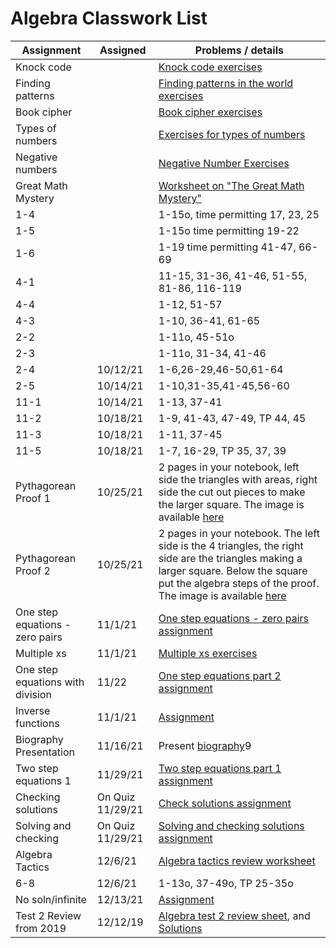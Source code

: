 # Algebra Classwork List

|Assignment | Assigned | Problems / details |
|-----------|-----|--------------------|
|Knock code |     | [Knock code exercises](https://docs.google.com/document/d/1U06XcsFspu8KAN_23WcwOCW-9xS24IluFGwGOy32qQg/edit?usp=sharing)|
|Finding patterns|| [Finding patterns in the world exercises](https://docs.google.com/document/d/1jFKtXioBGcuLrV7nrccva9nHKl5koOddg0Mj1-VoQ58/edit?usp=sharing)
|Book cipher|  | [Book cipher exercises](https://docs.google.com/document/d/1s5dAe8syztFvUHtvviae9B-AGhp1qBnq9PiJ9Q7VV3U/edit?usp=sharing)
|Types of numbers|  | [Exercises for types of numbers](https://docs.google.com/document/d/1-ozoC4NtGDBL0-3st4QlNvHv716J5ykc2Q-Hc5dqLtI/edit?usp=sharing)
|Negative numbers|  | [Negative Number Exercises](https://docs.google.com/document/d/1NxbFKaTzMugZuLuh_2_taqPBs3jO_bojAQH6ralrHPA/edit?usp=sharing)
|Great Math Mystery| | [Worksheet on "The Great Math Mystery"](https://docs.google.com/document/d/1MYjovzS04UY-p52XPhUJqdLYsfGuUIAws4aahbFPntk/edit?usp=sharing)
|1-4 | | 1-15o, time permitting 17, 23, 25
|1-5 | | 1-15o time permitting 19-22
|1-6 | | 1-19 time permitting 41-47, 66-69
|4-1| | 11-15, 31-36, 41-46, 51-55, 81-86, 116-119
|4-4|  | 1-12, 51-57
|4-3| | 1-10, 36-41, 61-65
|2-2| |1-11o, 45-51o
|2-3| |1-11o, 31-34, 41-46
|2-4| 10/12/21 | 1-6,26-29,46-50,61-64
|2-5| 10/14/21 | 1-10,31-35,41-45,56-60
|11-1| 10/14/21 | 1-13, 37-41
|11-2| 10/18/21 | 1-9, 41-43, 47-49, TP 44, 45
|11-3| 10/18/21 | 1-11, 37-45
|11-5| 10/18/21 | 1-7, 16-29, TP 35, 37, 39
|Pythagorean Proof 1| 10/25/21 | 2 pages in your notebook, left side the triangles with areas, right side the cut out pieces to make the larger square.  The image is available [here](../2019/math/PythagoreanProof1.png)
|Pythagorean Proof 2| 10/25/21 | 2 pages in your notebook.  The left side is the 4 triangles, the right side are the triangles making a larger square.  Below the square put the algebra steps of the proof.  The image is available [here](../2019/math/PythagoreanProof2.png)
|One step equations - zero pairs | 11/1/21 | [One step equations - zero pairs assignment](https://docs.google.com/document/d/1WZtU4gxArIGzwlY2FPUaaauzgCk5m_9Ilfb1YxWPaYg/edit?usp=sharing)
|Multiple xs | 11/1/21 | [Multiple xs exercises](https://docs.google.com/document/d/1Eephdxyn8o7HlEJ8VSBHPJiTNOQcWYzADzZz0RrsXLM/edit?usp=sharing)
|One step equations with division | 11/22 | [One step equations part 2 assignment](https://docs.google.com/document/d/1TEExZpl4dO4NSCkZOWZ8DA5It9G5QI7FIUclDsHVrlU/edit?usp=sharing)
|Inverse functions| 11/1/21| [Assignment](https://docs.google.com/document/d/1QNPmsbSLnEI6cd8QfnJRde7OSwZOBHy_oVIJUfIiuuc/edit)
|Biography Presentation| 11/16/21 | Present [biography](../2019/math/biography-project)9
|Two step equations 1 | 11/29/21 | [Two step equations part 1 assignment](https://docs.google.com/document/d/1MfVK7ft2E-CaMHD66-1XALYtPqPtjJl7UkxYQG_q0ss/edit?usp=sharing)
|Checking solutions|On Quiz 11/29/21 | [Check solutions assignment](https://docs.google.com/document/d/1-WrZBTnO9qt5Mb0HSnUeFIraSBZ1MxMIIeyvKZYeNNg/edit?usp=sharing)
|Solving and checking|On Quiz 11/29/21| [Solving and checking solutions assignment](https://docs.google.com/document/d/1ljM8QFbedX3ZqQEfPdpgVw7wDNK8DmKqbq9NVulT4hY/edit?usp=sharing)
|Algebra Tactics| 12/6/21 | [Algebra tactics review worksheet](https://docs.google.com/document/d/1cQh67F-nnRg148IahyY4XH8k68JfRtkM8IbvnW79FLI/edit?usp=sharing)
|6-8| 12/6/21 | 1-13o, 37-49o, TP 25-35o
|No soln/infinite | 12/13/21 | [Assignment](https://paper.dropbox.com/doc/No-solution-infinite-number-or-one--BYVyXcv3HXj5Vhw~OOJ4HtVVAQ-xgcEh4vffFxoMB2rJyDiU)
|Test 2 Review from 2019| 12/12/19 | [Algebra test 2 review sheet](https://docs.google.com/document/d/1HXkjTdWUp7LUsYOssg4gITPu1pCXinuN-vJYIYjn920/edit?usp=sharing), and [Solutions](../2019/math/Algebra-Test2-Review-Solutions.pdf)
